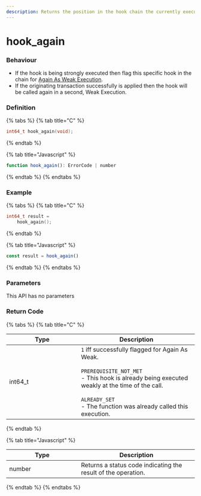 ```yaml
---
description: Returns the position in the hook chain the currently executing hook occupies
---
```


# hook\_again

### Behaviour

* If the hook is being strongly executed then flag this specific hook in the chain for [Again As Weak Execution](../../../concepts/weak-and-strong.md).
* If the originating transaction successfully is applied then the hook will be called again in a second, Weak Execution.

### Definition

{% tabs %}
{% tab title="C" %}
```c
int64_t hook_again(void);
```
{% endtab %}

{% tab title="Javascript" %}
```javascript
function hook_again(): ErrorCode | number
```
{% endtab %}
{% endtabs %}



### Example

{% tabs %}
{% tab title="C" %}
```c
int64_t result = 
  	hook_again();
```
{% endtab %}

{% tab title="Javascript" %}
```javascript
const result = hook_again()
```
{% endtab %}
{% endtabs %}



### Parameters

This API has no parameters

### Return Code

{% tabs %}
{% tab title="C" %}
<table><thead><tr><th width="176">Type</th><th>Description</th></tr></thead><tbody><tr><td>int64_t</td><td><code>1</code> iff successfully flagged for Again As Weak.<br><br><code>PREREQUISITE_NOT_MET</code><br>- This hook is already being executed weakly at the time of the call.<br><br><code>ALREADY_SET</code><br>- The function was already called this execution.</td></tr></tbody></table>
{% endtab %}

{% tab title="Javascript" %}
<table><thead><tr><th width="176">Type</th><th>Description</th></tr></thead><tbody><tr><td>number</td><td>Returns a status code indicating the result of the operation.</td></tr></tbody></table>
{% endtab %}
{% endtabs %}

